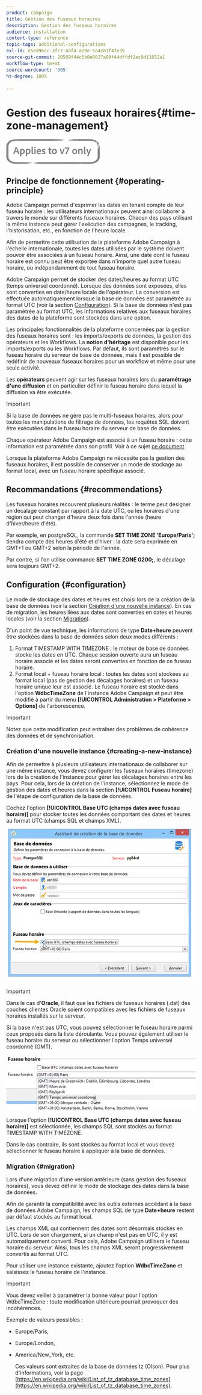```yaml
---
product: campaign
title: Gestion des fuseaux horaires
description: Gestion des fuseaux horaires
audience: installation
content-type: reference
topic-tags: additional-configurations
exl-id: e5ed96cc-3fc7-4af4-a29e-5a4c81f4fe39
source-git-commit: 20509f44c5b8e0827a09f44dffdf2ec9d11652a1
workflow-type: tm+mt
source-wordcount: '905'
ht-degree: 100%

---
```


# Gestion des fuseaux horaires{#time-zone-management}

![](../../assets/v7-only.svg)

## Principe de fonctionnement {#operating-principle}

Adobe Campaign permet d&#39;exprimer les dates en tenant compte de leur fuseau horaire : les utilisateurs internationaux peuvent ainsi collaborer à travers le monde sur différents fuseaux horaires. Chacun des pays utilisant la même instance peut gérer l&#39;exécution des campagnes, le tracking, l&#39;historisation, etc., en fonction de l&#39;heure locale.

Afin de permettre cette utilisation de la plateforme Adobe Campaign à l&#39;échelle internationale, toutes les dates utilisées par le système doivent pouvoir être associées à un fuseau horaire. Ainsi, une date dont le fuseau horaire est connu peut être exportée dans n&#39;importe quel autre fuseau horaire, ou indépendamment de tout fuseau horaire.

Adobe Campaign permet de stocker des dates/heures au format UTC (temps universel coordonné). Lorsque des données sont exposées, elles sont converties en date/heure locale de l&#39;opérateur. La conversion est effectuée automatiquement lorsque la base de données est paramétrée au format UTC (voir la section [Configuration](#configuration)). Si la base de données n&#39;est pas paramétrée au format UTC, les informations relatives aux fuseaux horaires des dates de la plateforme sont stockées dans une option.

Les principales fonctionnalités de la plateforme concernées par la gestion des fuseaux horaires sont : les imports/exports de données, la gestion des opérateurs et les Workflows. La **notion d&#39;héritage** est disponible pour les imports/exports ou les Workflows. Par défaut, ils sont paramétrés sur le fuseau horaire du serveur de base de données, mais il est possible de redéfinir de nouveaux fuseaux horaires pour un workflow et même pour une seule activité.

Les **opérateurs** peuvent agir sur les fuseaux horaires lors du **paramétrage d&#39;une diffusion** et en particulier définir le fuseau horaire dans lequel la diffusion va être exécutée.

>[!IMPORTANT]
>
>Si la base de données ne gère pas le multi-fuseaux horaires, alors pour toutes les manipulations de filtrage de données, les requêtes SQL doivent être exécutées dans le fuseau horaire du serveur de base de données.

Chaque opérateur Adobe Campaign est associé à un fuseau horaire : cette information est paramétrée dans son profil. Voir à ce sujet [ce document](../../platform/using/access-management.md).

Lorsque la plateforme Adobe Campaign ne nécessite pas la gestion des fuseaux horaires, il est possible de conserver un mode de stockage au format local, avec un fuseau horaire spécifique associé.

## Recommandations       {#recommendations}

Les fuseaux horaires recouvrent plusieurs réalités : le terme peut désigner un décalage constant par rapport à la date UTC, ou les horaires d&#39;une région qui peut changer d&#39;heure deux fois dans l&#39;année (heure d&#39;hiver/heure d&#39;été).

Par exemple, en postgreSQL, la commande **SET TIME ZONE &#39;Europe/Paris&#39;;** tiendra compte des heures d&#39;été et d&#39;hiver : la date sera exprimée en GMT+1 ou GMT+2 selon la période de l&#39;année.

Par contre, si l&#39;on utilise commande **SET TIME ZONE 0200;**, le décalage sera toujours GMT+2.

## Configuration  {#configuration}

Le mode de stockage des dates et heures est choisi lors de la création de la base de données (voir la section [Création d&#39;une nouvelle instance](#creating-a-new-instance)). En cas de migration, les heures liées aux dates sont converties en dates et heures locales (voir la section [Migration](#migration)).

D&#39;un point de vue technique, les informations de type **Date+heure** peuvent être stockées dans la base de données selon deux modes différents :

1. Format TIMESTAMP WITH TIMEZONE : le moteur de base de données stocke les dates en UTC. Chaque session ouverte aura un fuseau horaire associé et les dates seront converties en fonction de ce fuseau horaire.
1. Format local + fuseau horaire local : toutes les dates sont stockées au format local (pas de gestion des décalages horaires) et un fuseau horaire unique leur est associé. Le fuseau horaire est stocké dans l&#39;option **WdbcTimeZone** de l&#39;instance Adobe Campaign et peut être modifié à partir du menu **[!UICONTROL Administration > Plateforme > Options]** de l&#39;arborescence.

>[!IMPORTANT]
>
>Notez que cette modification peut entraîner des problèmes de cohérence des données et de synchronisation.

### Création d&#39;une nouvelle instance {#creating-a-new-instance}

Afin de permettre à plusieurs utilisateurs internationaux de collaborer sur une même instance, vous devez configurer les fuseaux horaires (timezone) lors de la création de l&#39;instance pour gérer les décalages horaires entre les pays. Pour cela, lors de la création de l&#39;instance, sélectionnez le mode de gestion des dates et heures dans la section **[!UICONTROL Fuseau horaire]** de l&#39;étape de configuration de la base de données.

Cochez l&#39;option **[!UICONTROL Base UTC (champs dates avec fuseau horaire)]** pour stocker toutes les données comportant des dates et heures au format UTC (champs SQL et champs XML).

![](assets/install_wz_select_utc_option.png)

>[!IMPORTANT]
>
>Dans le cas d&#39;**Oracle**, il faut que les fichiers de fuseaux horaires (.dat) des couches clientes Oracle soient compatibles avec les fichiers de fuseaux horaires installés sur le serveur.

Si la base n&#39;est pas UTC, vous pouvez sélectionner le fuseau horaire parmi ceux proposés dans la liste déroulante. Vous pouvez également utiliser le fuseau horaire du serveur ou sélectionner l&#39;option Temps universel coordonné (GMT).

![](assets/install_wz_unselect_utc_option.png)

Lorsque l&#39;option **[!UICONTROL Base UTC (champs dates avec fuseau horaire)]** est sélectionnée, les champs SQL sont stockés au format TIMESTAMP WITH TIMEZONE.

Dans le cas contraire, ils sont stockés au format local et vous devez sélectionner le fuseau horaire à appliquer à la base de données.

### Migration {#migration}

Lors d&#39;une migration d&#39;une version antérieure (sans gestion des fuseaux horaires), vous devez définir le mode de stockage des dates dans la base de données.

Afin de garantir la compatibilité avec les outils externes accédant à la base de données Adobe Campaign, les champs SQL de type **Date+heure** restent par défaut stockés au format local.

Les champs XML qui contiennent des dates sont désormais stockés en UTC. Lors de son chargement, si un champ n&#39;est pas en UTC, il y est automatiquement converti. Pour cela, Adobe Campaign utilisera le fuseau horaire du serveur. Ainsi, tous les champs XML seront progressivement convertis au format UTC.

Pour utiliser une instance existante, ajoutez l&#39;option **WdbcTimeZone** et saisissez le fuseau horaire de l&#39;instance.

>[!IMPORTANT]
>
>Vous devez veiller à paramétrer la bonne valeur pour l&#39;option WdbcTimeZone : toute modification ultérieure pourrait provoquer des incohérences.

Exemple de valeurs possibles :

* Europe/Paris,
* Europe/London,
* America/New_York, etc.

   Ces valeurs sont extraites de la base de données tz (Olson). Pour plus d&#39;informations, voir la page [https://en.wikipedia.org/wiki/List_of_tz_database_time_zones](https://en.wikipedia.org/wiki/List_of_tz_database_time_zones).
